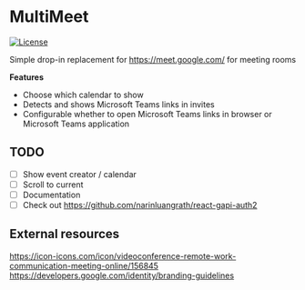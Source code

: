 # MultiMeet
[![License](https://img.shields.io/badge/License-Apache_2.0-blue.svg)](https://opensource.org/licenses/Apache-2.0)

Simple drop-in replacement for https://meet.google.com/ for meeting rooms

**Features**
- Choose which calendar to show
- Detects and shows Microsoft Teams links in invites
- Configurable whether to open Microsoft Teams links in browser or Microsoft Teams application


## TODO
- [ ] Show event creator / calendar
- [ ] Scroll to current
- [ ] Documentation
- [ ] Check out https://github.com/narinluangrath/react-gapi-auth2

## External resources
https://icon-icons.com/icon/videoconference-remote-work-communication-meeting-online/156845
https://developers.google.com/identity/branding-guidelines
